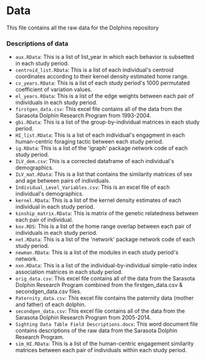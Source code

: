 # Data

This file contains all the raw data for the Dolphins repository

### Descriptions of data

- `aux.RData`: This is a list of list_year in which each behavior is subsetted in each study period.
- `centroid_list.RData`: This is a list of each individual's centroid coordinates according to their kernel density estimated home range.
- `cv_years.RData`: This is a list of each study period's 1000 permutated coefficient of variation values.
- `el_years.RData`: This is a list of the edge weights between each pair of individuals in each study period.
- `firstgen_data.csv`: This excel file contains all of the data from the Sarasota Dolphin Research Program from 1993-2004.
- `gbi.RData`: This is a list of the group-by-individual matrices in each study period.
- `HI_list.RData`: This is a list of each individual's engagment in each human-centric foraging tactic between each study period.
- `ig.RData`: This is a list of the 'igraph' package network code of each study period.
- `ILV_dem.csv`: This is a corrected dataframe of each individual's demographics.
- `ILV_mat.RData`: This is a list that contains the similarity matrices of sex and age between pairs of individuals.
- `Individual_Level_Variables.csv`: This is an excel file of each individual's demographics.
- `kernel.RData`: This is a list of the kernel density estimates of each individual in each study period.
- `kinship_matrix.RData`: This is matrix of the genetic relatedness between each pair of individual.
- `kov.RDS`: This is a list of the home range overlap between each pair of individuals in each study period.
- `net.RData`: This is a list of the 'network' package network code of each study period.
- `newman.RData`: This is a list of the modules in each study period's network.
- `nxn.RData`: This is a list of the individual-by-individual simple-ratio index association matrices in each study period.
- `orig_data.csv`: This excel file contains all of the data from the Sarasota Dolphin Research Program combined from the firstgen_data.csv & secondgen_data.csv files.
- `Paternity_data.csv`: This excel file contains the paternity data (mother and father) of each dolphin.
- `secondgen_data.csv`: This excel file contains all of the data from the Sarasota Dolphin Research Program from 2005-2014.
- `Sighting Data Table Field Descriptions.docx`: This word document file contains descriptions of the raw data from the Sarasota Dolphin Research Program.
- `sim_HI.RData`: This is a list of the human-centric engagement similarity matrices between each pair of individuals within each study period.
